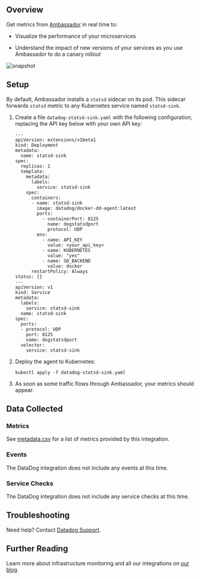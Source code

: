 ## Overview

Get metrics from [Ambassador](https://www.getambassador.io) in real time to:

* Visualize the performance of your microservices

* Understand the impact of new versions of your services as you use Ambassador to do a canary rollout

![snapshot](https://raw.githubusercontent.com/DataDog/integrations-extras/dhruv/ambassador/ambassador/Images/upstream-req-time.png)

## Setup

By default, Ambassador installs a `statsd` sidecar on its pod. This sidecar forwards `statsd` metric to any Kubernetes service named `statsd-sink`.

1. Create a file `datadog-statsd-sink.yaml` with the following configuration, replacing the API key below with your own API key:

   ```
   ---
   apiVersion: extensions/v1beta1
   kind: Deployment
   metadata:
     name: statsd-sink
   spec:
     replicas: 1
     template:
       metadata:
         labels:
           service: statsd-sink
       spec:
         containers:
         - name: statsd-sink
           image: datadog/docker-dd-agent:latest
           ports:
             - containerPort: 8125
               name: dogstatsdport
               protocol: UDP
           env:
             - name: API_KEY
               value: <your_api_key>
             - name: KUBERNETES
               value: "yes"
             - name: SD_BACKEND
               value: docker
         restartPolicy: Always
   status: {}
   ---
   apiVersion: v1
   kind: Service
   metadata:
     labels:
       service: statsd-sink
     name: statsd-sink
   spec:
     ports:
     - protocol: UDP
       port: 8125
       name: dogstatsdport
     selector:
       service: statsd-sink
   ```

2. Deploy the agent to Kubernetes:

   ```
   kubectl apply -f datadog-statsd-sink.yaml
   ```

3. As soon as some traffic flows through Ambassador, your metrics should appear.

## Data Collected

### Metrics

See [metadata.csv](https://github.com/DataDog/integrations-extras/blob/master/ambassador/metadata.csv) for a list of metrics provided by this integration.

### Events

The DataDog integration does not include any events at this time.

### Service Checks

The DataDog integration does not include any service checks at this time.

## Troubleshooting
Need help? Contact [Datadog Support](http://docs.datadoghq.com/help/).

## Further Reading

Learn more about infrastructure monitoring and all our integrations on [our blog](https://www.datadoghq.com/blog/).

